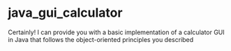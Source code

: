# java_gui_calculator
Certainly! I can provide you with a basic implementation of a calculator GUI in Java that follows the object-oriented principles you described
